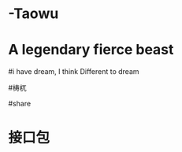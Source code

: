 # -Taowu
# A legendary fierce beast
#i have dream, I think Different to dream   

#梼杌

#share 
#	接口包

